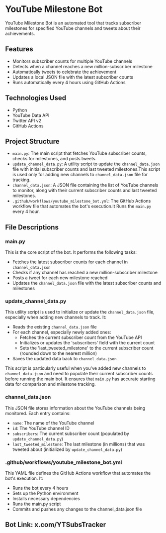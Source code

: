 # YouTube Milestone Bot

YouTube Milestone Bot is an automated tool that tracks subscriber milestones for specified YouTube channels and tweets about their achievements.

## Features

- Monitors subscriber counts for multiple YouTube channels
- Detects when a channel reaches a new million-subscriber milestone
- Automatically tweets to celebrate the achievement
- Updates a local JSON file with the latest subscriber counts
- Runs automatically every 4 hours using GitHub Actions

## Technologies Used

- Python
- YouTube Data API
- Twitter API v2
- GitHub Actions

## Project Structure

- `main.py`: The main script that fetches YouTube subscriber counts, checks for milestones, and posts tweets.
- `update_channel_data.py`: A utility script to update the `channel_data.json` file with initial subscriber counts and last tweeted milestones.This script is used only for adding new channels to `channel_data.json` file for tracking.
- `channel_data.json`: A JSON file containing the list of YouTube channels to monitor, along with their current subscriber counts and last tweeted milestones.
- `.github/workflows/youtube_milestone_bot.yml`: The GitHub Actions workflow file that automates the bot's execution.It Runs the `main.py` every 4 hour.

## File Descriptions

### main.py
This is the core script of the bot. It performs the following tasks:
- Fetches the latest subscriber counts for each channel in `channel_data.json`
- Checks if any channel has reached a new million-subscriber milestone
- Posts a tweet for each new milestone reached
- Updates the `channel_data.json` file with the latest subscriber counts and milestones

### update_channel_data.py
This utility script is used to initialize or update the `channel_data.json` file, especially when adding new channels to track. It:
- Reads the existing `channel_data.json` file
- For each channel, especially newly added ones:
  - Fetches the current subscriber count from the YouTube API
  - Initializes or updates the 'subscribers' field with the current count
  - Sets the 'last_tweeted_milestone' to the current subscriber count (rounded down to the nearest million)
- Saves the updated data back to `channel_data.json`

This script is particularly useful when you've added new channels to `channel_data.json` and need to populate their current subscriber counts before running the main bot. It ensures that `main.py` has accurate starting data for comparison and milestone tracking.

### channel_data.json
This JSON file stores information about the YouTube channels being monitored. Each entry contains:
- `name`: The name of the YouTube channel
- `id`: The YouTube channel ID
- `subscribers`: The current subscriber count (populated by `update_channel_data.py`)
- `last_tweeted_milestone`: The last milestone (in millions) that was tweeted about (initialized by `update_channel_data.py`)

### .github/workflows/youtube_milestone_bot.yml
This YAML file defines the GitHub Actions workflow that automates the bot's execution. It:
- Runs the bot every 4 hours
- Sets up the Python environment
- Installs necessary dependencies
- Runs the main.py script
- Commits and pushes any changes to the channel_data.json file

## Bot Link: x.com/YTSubsTracker
